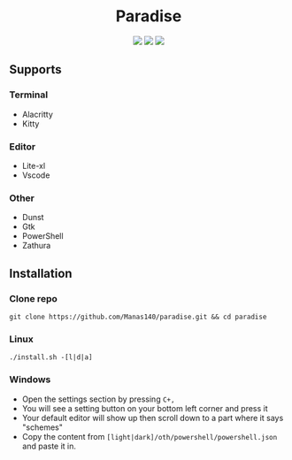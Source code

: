 <h1 align="center">Paradise</h1>

<p align="center">
  <a href="https://github.com/Manas140/paradise/stargazers"><img src="https://img.shields.io/github/stars/Manas140/paradise?colorA=151515&colorB=B66467&style=for-the-badge&logo=starship"></a>
  <a href="https://github.com/Manas140/paradise/issues"><img src="https://img.shields.io/github/issues/Manas140/paradise?colorA=151515&colorB=8C977D&style=for-the-badge&logo=bugatti"></a>
  <a href="https://github.com/Manas140/paradise/network/members"><img src="https://img.shields.io/github/forks/Manas140/paradise?colorA=151515&colorB=D9BC8C&style=for-the-badge&logo=github"></a>
</p>

## Supports

### Terminal
- Alacritty
- Kitty

### Editor
- Lite-xl
- Vscode

### Other
- Dunst 
- Gtk
- PowerShell 
- Zathura

## Installation
### Clone repo

```
git clone https://github.com/Manas140/paradise.git && cd paradise
```
### Linux

```
./install.sh -[l|d|a]
```

### Windows

- Open the settings section by pressing `C+,`
- You will see a setting button on your bottom left corner and press it
- Your default editor will show up then scroll down to a part where it says "schemes"
- Copy the content from `[light|dark]/oth/powershell/powershell.json` and paste it in.
